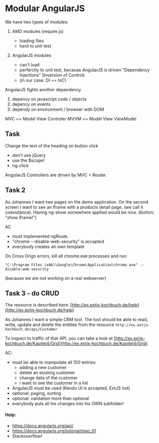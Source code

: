 # Modular AngularJS 

 We have two types of modules:

1. AMD modules (require.js)
	* loading files
	* hard to unit test


2. AngularJS modules

	* can't load
	* perferctly to unit test, because AngularJS is driven "Dependency Injections" (Inversion of Control)
	* (in our case: DI == IoC)



AngularJS fights another dependency

1. depency on javascript code / objects
2. depency on events
3. dependy on environment / browser with DOM


MVC == Model View Controler
MVVM == Model View ViewModel


## Task

Change the text of the heading on button click

* don't use jQuery
* use the $scope!
* ng-click


AngularJS Controllers are driven by MVC + Router. 


## Task 2

As Johannes I want two pages on the demo application.
On the second screen I want to see an Iframe with a products detail page. (we call it coexistance). Having ng-show somewhere applied would be nice. (button: "show iframe!")

AC
- must implemented ngRoute.  
- "chrome --disable-web-security" is accapted  
- everybody creates an own template  



On Cross Orign errors, kill all chrome.exe processes and run:
```
"C:\Program Files (x86)\Google\Chrome\Application\chrome.exe" --disable-web-security
```

(because we are not working on a real webserver)


## Task 3 - do CRUD

The resource is described here:
[http://ex.extjs-kochbuch.de/help](http://ex.extjs-kochbuch.de/help)

As Johannes I want a simple CRM tool. The tool should be able to read, write, update and delete the entities from the resource 
`http://ex.extjs-kochbuch.de/api/Customer`

To inspect to traffic of that API, you can take a look at
[http://ex.extjs-kochbuch.de/Kapitel4/Grid](http://ex.extjs-kochbuch.de/Kapitel4/Grid)

AC:
- must be able to manipulate all 100 entries
	- adding a new customer
	- delete an existing customer
	- change data of the customer
	- i want to see the customer in a list
- AngularJS must be used (Kendo UI is accepted, ExtJS not)
- optional: paging, sorting
- optional: validation more than optional
- everybody puts all his changes into his OWN subfolder!

#### Help:

* https://docs.angularjs.org/api/  
* https://docs.angularjs.org/tutorial/step_01
* Stackoverflow!